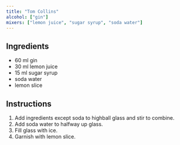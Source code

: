 ```yaml
---
title: "Tom Collins"
alcohol: ["gin"]
mixers: ["lemon juice", "sugar syrup", "soda water"]
---
```


## Ingredients

- 60 ml gin
- 30 ml lemon juice
- 15 ml sugar syrup
- soda water
- lemon slice

## Instructions

1. Add ingredients except soda to highball glass and stir to combine.
2. Add soda water to halfway up glass.
3. Fill glass with ice.
4. Garnish with lemon slice.

